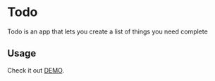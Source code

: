 # Todo

Todo is an app that lets you create a list of things you need complete

## Usage

Check it out [DEMO](https://humbertogonzales.herokuapp.com/todo.html).
